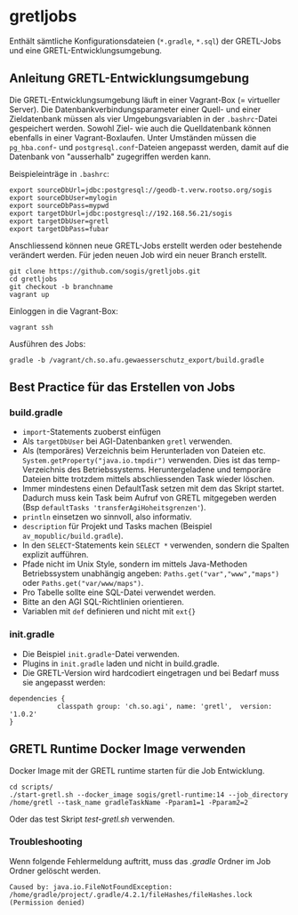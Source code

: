 # gretljobs
Enthält sämtliche Konfigurationsdateien (`*.gradle`, `*.sql`) der GRETL-Jobs und eine GRETL-Entwicklungsumgebung.

## Anleitung GRETL-Entwicklungsumgebung
Die GRETL-Entwicklungsumgebung läuft in einer Vagrant-Box (= virtueller Server). Die Datenbankverbindungsparameter einer Quell- und einer Zieldatenbank müssen als vier Umgebungsvariablen in der `.bashrc`-Datei gespeichert werden. Sowohl Ziel- wie auch die Quelldatenbank können ebenfalls in einer Vagrant-Boxlaufen. Unter Umständen müssen die `pg_hba.conf`- und `postgresql.conf`-Dateien angepasst werden, damit auf die Datenbank von "ausserhalb" zugegriffen werden kann.

Beispieleinträge in `.bashrc`:
```
export sourceDbUrl=jdbc:postgresql://geodb-t.verw.rootso.org/sogis
export sourceDbUser=mylogin
export sourceDbPass=mypwd
export targetDbUrl=jdbc:postgresql://192.168.56.21/sogis
export targetDbUser=gretl
export targetDbPass=fubar
```

Anschliessend können neue GRETL-Jobs erstellt werden oder bestehende verändert werden. Für jeden neuen Job wird ein neuer Branch erstellt.

```
git clone https://github.com/sogis/gretljobs.git
cd gretljobs
git checkout -b branchname
vagrant up
```

Einloggen in die Vagrant-Box:

```
vagrant ssh
```

Ausführen des Jobs:

```
gradle -b /vagrant/ch.so.afu.gewaesserschutz_export/build.gradle
```

## Best Practice für das Erstellen von Jobs

### build.gradle

* `import`-Statements zuoberst einfügen
* Als `targetDbUser` bei AGI-Datenbanken `gretl` verwenden.
* Als (temporäres) Verzeichnis beim Herunterladen von Dateien etc. ```System.getProperty("java.io.tmpdir")``` verwenden. Dies ist das temp-Verzeichnis des Betriebssystems. Heruntergeladene und temporäre Dateien bitte trotzdem mittels abschliessenden Task wieder löschen.
* Immer mindestens einen DefaultTask setzen mit dem das Skript startet. Dadurch muss kein Task beim Aufruf von GRETL mitgegeben werden (Bsp ```defaultTasks 'transferAgiHoheitsgrenzen'```).
* `println` einsetzen wo sinnvoll, also informativ.
* `description` für Projekt und Tasks machen (Beispiel `av_mopublic/build.gradle`).
* In den `SELECT`-Statements kein `SELECT *` verwenden, sondern die Spalten explizit aufführen.
* Pfade nicht im Unix Style, sondern im mittels Java-Methoden Betriebssystem unabhängig angeben: ```Paths.get("var","www","maps")``` oder ```Paths.get("var/www/maps")```.
* Pro Tabelle sollte eine SQL-Datei verwendet werden.
* Bitte an den AGI SQL-Richtlinien orientieren.
* Variablen mit `def` definieren und nicht mit `ext{}`

### init.gradle

* Die Beispiel `init.gradle`-Datei verwenden.
* Plugins in `init.gradle` laden und nicht in build.gradle.
* Die GRETL-Version wird hardcodiert eingetragen und bei Bedarf muss sie angepasst werden:

```
dependencies {
            classpath group: 'ch.so.agi', name: 'gretl',  version: '1.0.2'
}
```

## GRETL Runtime Docker Image verwenden

Docker Image mit der GRETL runtime starten für die Job Entwicklung.

```
cd scripts/
./start-gretl.sh --docker_image sogis/gretl-runtime:14 --job_directory /home/gretl --task_name gradleTaskName -Pparam1=1 -Pparam2=2
```

Oder das test Skript *test-gretl.sh* verwenden.

### Troubleshooting
Wenn folgende Fehlermeldung auftritt, muss das *.gradle* Ordner im Job Ordner gelöscht werden.

```
Caused by: java.io.FileNotFoundException: /home/gradle/project/.gradle/4.2.1/fileHashes/fileHashes.lock (Permission denied)
```
